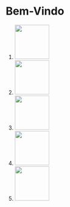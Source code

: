 <html>

<head>
    <meta charset="UTF-8">
    <title> Imagens </title>
</head>
<body>

<h1> Bem-Vindo</h1>
<ol>
<li> <a href= "https://www.google.com.br"><img src="imagens/foto1.jpg" width="90" height="90"></a></li> 

<li> <a href= "https://www.google.com.br"><img src="imagens/foto2.jpg" width="90" height="90"></a></li>

<li> <a href= "https://www.google.com.br"><img src="imagens/foto3.jpg" width="90" height="90"></a></li>

<li> <a href= "https://www.google.com.br"><img src="imagens/foto4.jpg" width="90" height="90"></a></li>

<li> <a href= "https://www.google.com.br"><img src="imagens/foto5.jpg" width="90" height="90"></a></li>
</ol>

</body>
</html>
